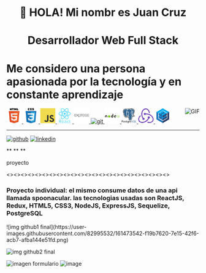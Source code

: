 <h1 align="center"> 👋 HOLA! Mi nombr es Juan Cruz</h1>
<h1 align="center">Desarrollador Web Full Stack</h1>
<h1>Me considero una persona apasionada por la tecnología y en constante aprendizaje</h1>

<img align="right" alt="GIF" src="https://media.giphy.com/media/836HiJc7pgzy8iNXCn/giphy.gif" />

<p align="left"> <a href="https://www.w3.org/html/" target="_blank"> <img src="https://raw.githubusercontent.com/devicons/devicon/master/icons/html5/html5-original-wordmark.svg" alt="html5" width="40" height="40"/> </a> <a href="https://www.w3schools.com/css/" target="_blank"> <img src="https://raw.githubusercontent.com/devicons/devicon/master/icons/css3/css3-original-wordmark.svg" alt="css3" width="40" height="40"/> </a> <a href="https://developer.mozilla.org/en-US/docs/Web/JavaScript" target="_blank"> <img src="https://raw.githubusercontent.com/devicons/devicon/master/icons/javascript/javascript-original.svg" alt="javascript" width="40" height="40"/> </a> <a href="https://reactjs.org/" target="_blank"> <img src="https://raw.githubusercontent.com/devicons/devicon/master/icons/react/react-original-wordmark.svg" alt="react" width="40" height="40"/> </a> <a href="https://expressjs.com" target="_blank"> <img src="https://raw.githubusercontent.com/devicons/devicon/master/icons/express/express-original-wordmark.svg" alt="express" width="40" height="40"/> </a> <a href="https://git-scm.com/" target="_blank"> <img src="https://www.vectorlogo.zone/logos/git-scm/git-scm-icon.svg" alt="git" width="40" height="40"/> </a> <a href="https://nodejs.org" target="_blank"> <img src="https://raw.githubusercontent.com/devicons/devicon/master/icons/nodejs/nodejs-original-wordmark.svg" alt="nodejs" width="40" height="40"/> </a> <a href="https://www.postgresql.org" target="_blank"> <img src="https://raw.githubusercontent.com/devicons/devicon/master/icons/postgresql/postgresql-original-wordmark.svg" alt="postgresql" width="40" height="40"/> </a> <a href="https://redux.js.org" target="_blank"> <img src="https://raw.githubusercontent.com/devicons/devicon/master/icons/redux/redux-original.svg" alt="redux" width="40" height="40"/> </a> <a href="https://sequelize.org/" target="_blank"> <img src="https://raw.githubusercontent.com/devicons/devicon/master/icons/sequelize/sequelize-original.svg" alt="sequelize" width="40" height="40"/> </a> </p>
<hr>

[<img src='https://cdn.jsdelivr.net/npm/simple-icons@3.0.1/icons/github.svg' alt='github' height='40'>](https://github.com/https://github.com/jcrnieto)  [<img src='https://cdn.jsdelivr.net/npm/simple-icons@3.0.1/icons/linkedin.svg' alt='linkedin' height='40'>](https://www.linkedin.com/in/www.linkedin.com/in/juan-cruz-nieto-developer/)  
  
 \*\* 
 \*\*
 \*\*

 <p align="left">proyecto</p>
 <><><><><><><><><><><><><><><><><><><><><><><>
<h3>Proyecto individual: el mismo consume datos de una api llamada spoonacular. las tecnologias usadas son ReactJS, Redux, HTML5, CSS3, NodeJS, ExpressJS, Sequelize, PostgreSQL </h3>
![img github1 final](https://user-images.githubusercontent.com/82995532/161473542-f19b7620-7e15-42f6-acb7-afba144e51fd.png)

![img github2 final](https://user-images.githubusercontent.com/82995532/161473553-fa3156cd-c386-4952-bae7-b47159f6b424.png)

![imagen formulario](https://user-images.githubusercontent.com/82995532/161473567-a323040e-6451-48e7-9fbd-6e0a01c084de.png)
![image](https://user-images.githubusercontent.com/82995532/201118159-b8a1042b-545c-4fbe-bbb7-8eab95cc2c72.png)


